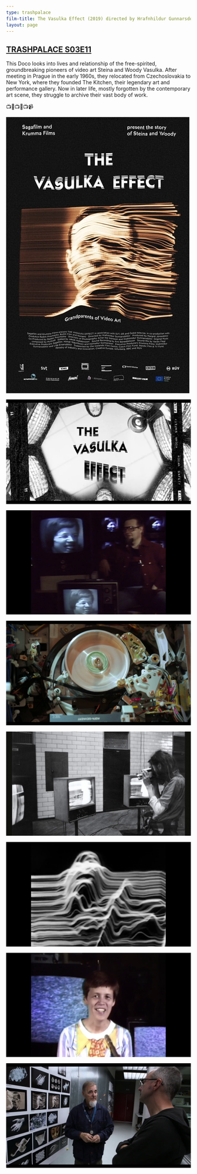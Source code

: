 ```yaml
---
type: trashpalace
film-title: The Vasulka Effect (2019) directed by Hrafnhildur Gunnarsdóttir
layout: page
---
```


## [TRASHPALACE S03E11]({{page.url}})

This Doco looks into lives and relationship of the free-spirited, groundbreaking pioneers of video art Steina and Woody Vasulka. After meeting in Prague in the early 1960s, they relocated from Czechoslovakia to New York, where they founded The Kitchen, their legendary art and performance gallery. Now in later life, mostly forgotten by the contemporary art scene, they struggle to archive their vast body of work.

📺👴📺👵📺📹

![vasulka_effect](/images/trashpalace/S03/vasulka_effect.jpeg)

![vasulka_effect](/images/trashpalace/S03/vasulka_effect_01.png)

![vasulka_effect](/images/trashpalace/S03/vasulka_effect_02.png)

![vasulka_effect](/images/trashpalace/S03/vasulka_effect_03.png)

![vasulka_effect](/images/trashpalace/S03/vasulka_effect_04.png)

![vasulka_effect](/images/trashpalace/S03/vasulka_effect_05.png)

![vasulka_effect](/images/trashpalace/S03/vasulka_effect_06.png)

![vasulka_effect](/images/trashpalace/S03/vasulka_effect_07.png)
